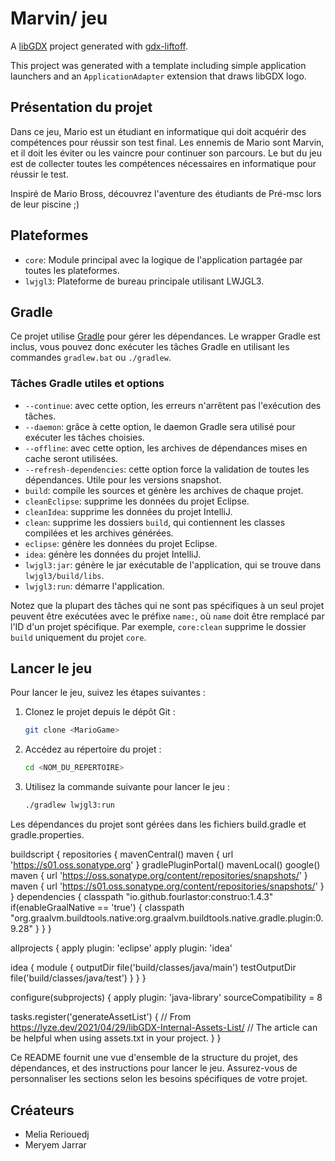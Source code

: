 # Marvin/ jeu

A [libGDX](https://libgdx.com/) project generated with [gdx-liftoff](https://github.com/libgdx/gdx-liftoff).

This project was generated with a template including simple application launchers and an `ApplicationAdapter` extension that draws libGDX logo.

## Présentation du projet

Dans ce jeu, Mario est un étudiant en informatique qui doit acquérir des compétences pour réussir son test final. Les ennemis de Mario sont Marvin, et il doit les éviter ou les vaincre pour continuer son parcours. Le but du jeu est de collecter toutes les compétences nécessaires en informatique pour réussir le test.

Inspiré de Mario Bross, découvrez l'aventure des étudiants de Pré-msc lors de leur piscine ;)

## Plateformes

- `core`: Module principal avec la logique de l'application partagée par toutes les plateformes.
- `lwjgl3`: Plateforme de bureau principale utilisant LWJGL3.

## Gradle

Ce projet utilise [Gradle](https://gradle.org/) pour gérer les dépendances.
Le wrapper Gradle est inclus, vous pouvez donc exécuter les tâches Gradle en utilisant les commandes `gradlew.bat` ou `./gradlew`.

### Tâches Gradle utiles et options

- `--continue`: avec cette option, les erreurs n'arrêtent pas l'exécution des tâches.
- `--daemon`: grâce à cette option, le daemon Gradle sera utilisé pour exécuter les tâches choisies.
- `--offline`: avec cette option, les archives de dépendances mises en cache seront utilisées.
- `--refresh-dependencies`: cette option force la validation de toutes les dépendances. Utile pour les versions snapshot.
- `build`: compile les sources et génère les archives de chaque projet.
- `cleanEclipse`: supprime les données du projet Eclipse.
- `cleanIdea`: supprime les données du projet IntelliJ.
- `clean`: supprime les dossiers `build`, qui contiennent les classes compilées et les archives générées.
- `eclipse`: génère les données du projet Eclipse.
- `idea`: génère les données du projet IntelliJ.
- `lwjgl3:jar`: génère le jar exécutable de l'application, qui se trouve dans `lwjgl3/build/libs`.
- `lwjgl3:run`: démarre l'application.

Notez que la plupart des tâches qui ne sont pas spécifiques à un seul projet peuvent être exécutées avec le préfixe `name:`, où `name` doit être remplacé par l'ID d'un projet spécifique. Par exemple, `core:clean` supprime le dossier `build` uniquement du projet `core`.

## Lancer le jeu

Pour lancer le jeu, suivez les étapes suivantes :

1. Clonez le projet depuis le dépôt Git :
    ```sh
    git clone <MarioGame>
    ```

2. Accédez au répertoire du projet :
    ```sh
    cd <NOM_DU_REPERTOIRE>
    ```

3. Utilisez la commande suivante pour lancer le jeu :
    ```sh
    ./gradlew lwjgl3:run
    ```

Les dépendances du projet sont gérées dans les fichiers build.gradle et gradle.properties.

buildscript {
  repositories {
    mavenCentral()
    maven { url 'https://s01.oss.sonatype.org' }
    gradlePluginPortal()
    mavenLocal()
    google()
    maven { url 'https://oss.sonatype.org/content/repositories/snapshots/' }
    maven { url 'https://s01.oss.sonatype.org/content/repositories/snapshots/' }
  }
  dependencies {
    classpath "io.github.fourlastor:construo:1.4.3"
    if(enableGraalNative == 'true') {
      classpath "org.graalvm.buildtools.native:org.graalvm.buildtools.native.gradle.plugin:0.9.28"
    }
  }
}

allprojects {
  apply plugin: 'eclipse'
  apply plugin: 'idea'

  idea {
    module {
      outputDir file('build/classes/java/main')
      testOutputDir file('build/classes/java/test')
    }
  }
}

configure(subprojects) {
  apply plugin: 'java-library'
  sourceCompatibility = 8

  tasks.register('generateAssetList') {
    // From https://lyze.dev/2021/04/29/libGDX-Internal-Assets-List/
    // The article can be helpful when using assets.txt in your project.
  }
}


Ce README fournit une vue d'ensemble de la structure du projet, des dépendances, et des instructions pour lancer le jeu. Assurez-vous de personnaliser les sections selon les besoins spécifiques de votre projet.


## Créateurs 
- Melia Reriouedj
- Meryem Jarrar